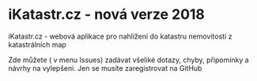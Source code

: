 # iKatastr.cz - nová verze 2018
iKatastr.cz - webová aplikace pro nahlížení do katastru nemovitostí z katastrálních map

Zde můžete ( v menu Issues) zadávat všeliké dotazy, chyby, připomínky a návrhy na vylepšeni. Jen se musíte zaregistrovat na GitHub
